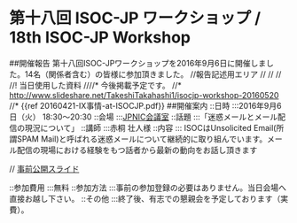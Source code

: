 # 第十八回 ISOC-JP ワークショップ / 18th ISOC-JP Workshop
##開催報告
第十八回ISOC-JPワークショップを2016年9月6日に開催しました。14名（関係者含む）の皆様に参加頂きました。
//報告記述用エリア
//
//
//
//! 当日使用した資料
////* 今後掲載予定です。
//* http://www.slideshare.net/TakeshiTakahashi1/isocjp-workshop-20160520
//* {{ref 20160421-IX事情-at-ISOCJP.pdf}}
##開催案内
::日時
:::2016年9月6日（火） 18:30〜20:30
::会場
:::[JPNIC会議室](https://www.nic.ad.jp/ja/profile/map.html)
::話題
:::「迷惑メールとメール配信の現況について」
::講師
:::赤桐 壮人様
::内容
:::   ISOCはUnsolicited Email(所謂SPAM Mail)と呼ばれる迷惑メールについて継続的に取り組んでいます。メール配信の現場における経験をもつ話者から最新の動向をお話し頂きます

// [事前公開スライド](https://www.dropbox.com/s/0akehnhwyxneymv/20160520_IsocJpWorkshop.pdf?dl=0)

::参加費用
:::無料
::参加方法
:::事前の参加登録の必要はありません。当日会場へ直接お越し下さい。
::その他
:::終了後、有志での懇親会を予定しております（実費）。